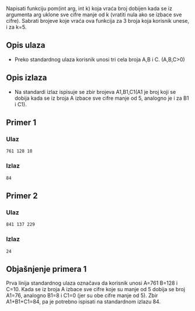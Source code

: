 
Napisati funkciju pom(int arg, int k) koja vraća broj dobijen kada se iz argumenta arg uklone sve cifre manje od k (vratiti nula ako se izbace sve cifre). Sabrati brojeve koje vraća ova funkcija za 3 broja koja korisnik unese, i za k=5.

## Opis ulaza

  - Preko standardnog ulaza korisnik unosi tri cela broja A,B i C. (A,B,C>0)

## Opis izlaza

  - Na standardi izlaz ispisuje se zbir brojeva A1,B1,C1(A1 je broj koji se dobija kada se iz broja A izbace sve cifre manje od 5, analogno je i za B1 i C1).

## Primer 1

### Ulaz

~~~
761 128 10
~~~

### Izlaz

~~~
84
~~~

## Primer 2

### Ulaz

~~~
841 137 229
~~~

### Izlaz

~~~
24
~~~

## Objašnjenje primera 1

Prva linija standardnog ulaza označava da korisnik unosi A=761 B=128 i C=10. Kada se iz broja A izbace sve cifre koje su manje od 5 dobija se broj A1=76, analogno B1=8 i C1=0 (jer su obe cifre manje od 5). Zbir A1+B1+C1=84, pa je potrebno ispisati na standardnom izlazu 84.
